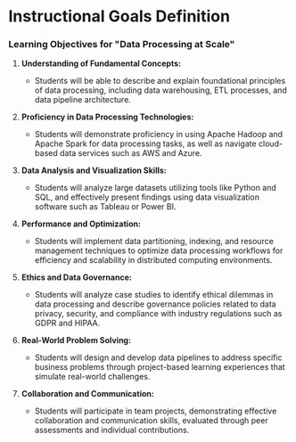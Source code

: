 Instructional Goals Definition
==============================

### Learning Objectives for "Data Processing at Scale"

1. **Understanding of Fundamental Concepts:**
   - Students will be able to describe and explain foundational principles of data processing, including data warehousing, ETL processes, and data pipeline architecture.

2. **Proficiency in Data Processing Technologies:**
   - Students will demonstrate proficiency in using Apache Hadoop and Apache Spark for data processing tasks, as well as navigate cloud-based data services such as AWS and Azure.

3. **Data Analysis and Visualization Skills:**
   - Students will analyze large datasets utilizing tools like Python and SQL, and effectively present findings using data visualization software such as Tableau or Power BI.

4. **Performance and Optimization:**
   - Students will implement data partitioning, indexing, and resource management techniques to optimize data processing workflows for efficiency and scalability in distributed computing environments.

5. **Ethics and Data Governance:**
   - Students will analyze case studies to identify ethical dilemmas in data processing and describe governance policies related to data privacy, security, and compliance with industry regulations such as GDPR and HIPAA.

6. **Real-World Problem Solving:**
   - Students will design and develop data pipelines to address specific business problems through project-based learning experiences that simulate real-world challenges.

7. **Collaboration and Communication:**
   - Students will participate in team projects, demonstrating effective collaboration and communication skills, evaluated through peer assessments and individual contributions.